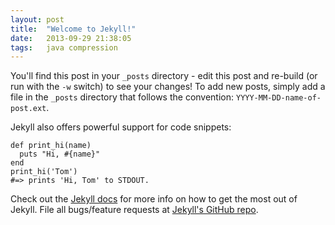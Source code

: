 ```yaml
---
layout: post
title:  "Welcome to Jekyll!"
date:   2013-09-29 21:38:05
tags:   java compression
---
```


You'll find this post in your `_posts` directory - edit this post and re-build
(or run with the `-w` switch) to see your changes!  To add new posts, simply
add a file in the `_posts` directory that follows the convention:
`YYYY-MM-DD-name-of-post.ext`.

Jekyll also offers powerful support for code snippets:

    def print_hi(name)
      puts "Hi, #{name}"
    end
    print_hi('Tom')
    #=> prints 'Hi, Tom' to STDOUT.

Check out the [Jekyll docs][jekyll] for more info on how to get the most out
of Jekyll. File all bugs/feature requests at [Jekyll's GitHub
repo][jekyll-gh].

[jekyll-gh]: https://github.com/mojombo/jekyll
[jekyll]:    http://jekyllrb.com

